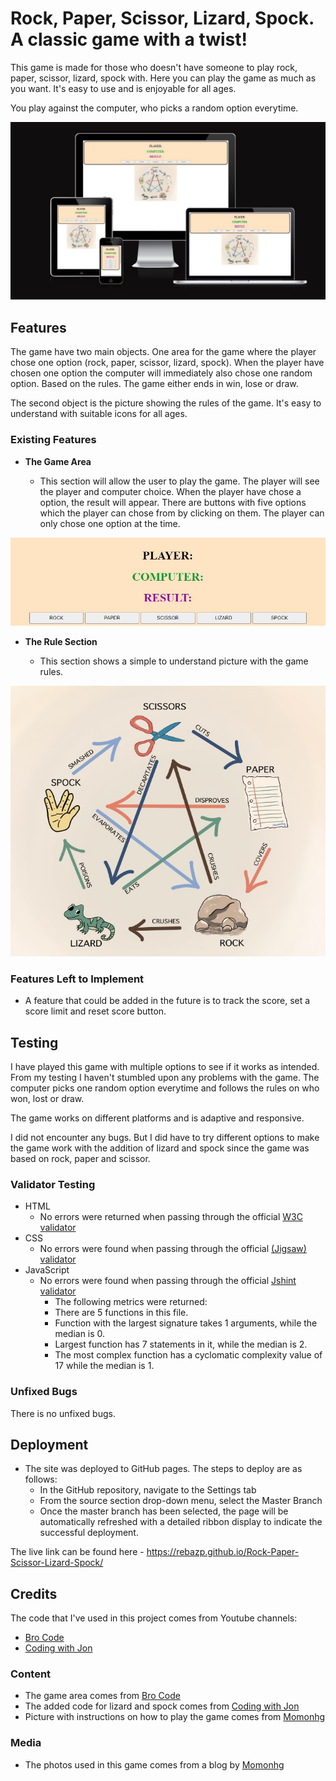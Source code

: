 # Rock, Paper, Scissor, Lizard, Spock. A classic game with a twist!

This game is made for those who doesn't have someone to play rock, paper, scissor, lizard, spock with. Here you can play the game as much as you want. It's easy to use and is enjoyable for all ages.

You play against the computer, who picks a random option everytime.

![Responsive Mockup](assets/images/responsive.jpg)

## Features

The game have two main objects. One area for the game where the player chose one option (rock, paper, scissor, lizard, spock). When the player have chosen one option the computer will immediately also chose one random option. Based on the rules. The game either ends in win, lose or draw.

The second object is the picture showing the rules of the game. It's easy to understand with suitable icons for all ages.

### Existing Features

- __The Game Area__

  - This section will allow the user to play the game. The player will see the player and computer choice. When the player have chose a option, the result will appear. There are buttons with five options which the player can chose from by clicking on them. The player can only chose one option at the time.

![Game](assets/images/game.jpg)

- __The Rule Section__

  - This section shows a simple to understand picture with the game rules.

![Rules](assets/images/rpslk.jpg)

### Features Left to Implement

- A feature that could be added in the future is to track the score, set a score limit and reset score button.

## Testing

I have played this game with multiple options to see if it works as intended. From my testing I haven't stumbled upon any problems with the game. The computer picks one random option everytime and follows the rules on who won, lost or draw.

The game works on different platforms and is adaptive and responsive.

I did not encounter any bugs. But I did have to try different options to make the game work with the addition of lizard and spock since the game was based on rock, paper and scissor.

### Validator Testing

- HTML
  - No errors were returned when passing through the official [W3C validator](https://validator.w3.org/nu/?doc=https%3A%2F%2Fgithub.com%2Frebazp%2FRock-Paper-Scissor-Lizard-Spock.git#textarea)
- CSS
  - No errors were found when passing through the official [(Jigsaw) validator](https://jigsaw.w3.org/css-validator/validator?uri=https%3A%2F%2Frebazp.github.io%2FRock-Paper-Scissor-Lizard-Spock%2F&profile=css3svg&usermedium=all&warning=1&vextwarning=&lang=sv)
- JavaScript
  - No errors were found when passing through the official [Jshint validator](https://jshint.com/)
    - The following metrics were returned:
    - There are 5 functions in this file.
    - Function with the largest signature takes 1 arguments, while the median is 0.
    - Largest function has 7 statements in it, while the median is 2.
    - The most complex function has a cyclomatic complexity value of 17 while the median is 1.

### Unfixed Bugs

There is no unfixed bugs.

## Deployment

- The site was deployed to GitHub pages. The steps to deploy are as follows:
  - In the GitHub repository, navigate to the Settings tab
  - From the source section drop-down menu, select the Master Branch
  - Once the master branch has been selected, the page will be automatically refreshed with a detailed ribbon display to indicate the successful deployment.

The live link can be found here - <https://rebazp.github.io/Rock-Paper-Scissor-Lizard-Spock/>

## Credits

The code that I've used in this project comes from Youtube channels:
- [Bro Code](https://www.youtube.com/watch?v=n1_vHArDBRA&ab_channel=BroCode)
- [Coding with Jon](https://www.youtube.com/watch?v=Nb1YRElHVLc&t=3s&ab_channel=CodingwithJohn)

### Content

- The game area comes from [Bro Code](https://www.youtube.com/watch?v=n1_vHArDBRA&ab_channel=BroCode)
- The added code for lizard and spock comes from [Coding with Jon](https://www.youtube.com/watch?v=Nb1YRElHVLc&t=3s&ab_channel=CodingwithJohn)
- Picture with instructions on how to play the game comes from [Momonhg](https://www.momonhg.com/blog/rock-paper-scissors-lizard-and-spock-game)

### Media

- The photos used in this game comes from a blog by [Momonhg](<https://www.momonhg.com/blog/rock-paper-scissors-lizard-and-spock-game>)